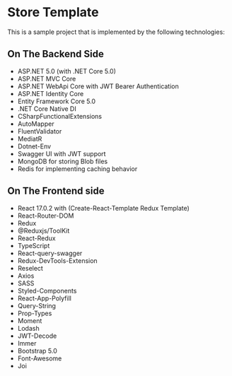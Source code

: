 # Store Template
This is a sample project that is implemented by the following technologies: 

## On The Backend Side 
- ASP.NET 5.0 (with .NET Core 5.0)
- ASP.NET MVC Core
- ASP.NET WebApi Core with JWT Bearer Authentication
- ASP.NET Identity Core
- Entity Framework Core 5.0
- .NET Core Native DI
- CSharpFunctionalExtensions 
- AutoMapper
- FluentValidator
- MediatR
- Dotnet-Env
- Swagger UI with JWT support
- MongoDB for storing Blob files
- Redis for implementing caching behavior


## On The Frontend side
- React 17.0.2 with (Create-React-Template Redux Template)
- React-Router-DOM 
- Redux
- @Reduxjs/ToolKit
- React-Redux 
- TypeScript
- React-query-swagger
- Redux-DevTools-Extension
- Reselect 
- Axios
- SASS
- Styled-Components
- React-App-Polyfill
- Query-String
- Prop-Types
- Moment
- Lodash
- JWT-Decode
- Immer
- Bootstrap 5.0
- Font-Awesome
- Joi

